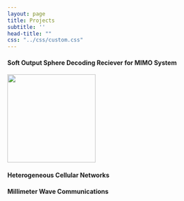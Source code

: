 ```yaml
---
layout: page
title: Projects
subtitle: ''
head-title: ""
css: "../css/custom.css"
---
```


#### Soft Output Sphere Decoding Reciever for MIMO System
<p float="left">
  <a href="model111(2).pdf" target="_blank"><img src="../img/Mohammad-e-Arbi PBUH.jpg" height="200px"></a>
</p>

#### Heterogeneous Cellular Networks

#### Millimeter Wave Communications







































